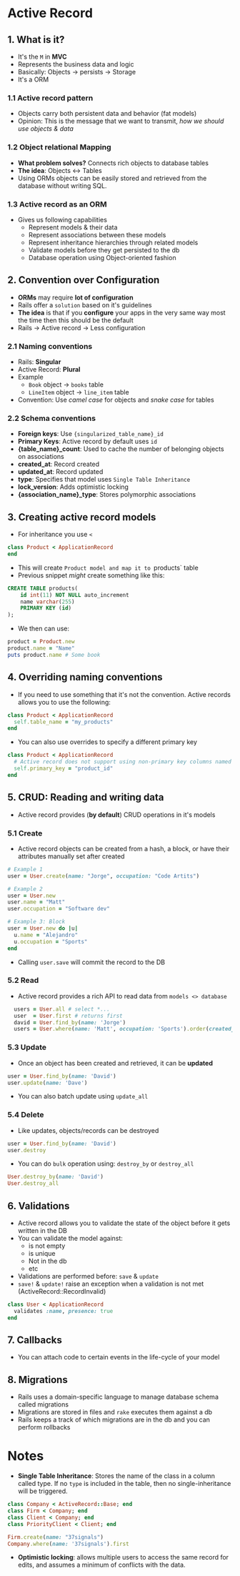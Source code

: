 # Active Record
## 1. What is it?
- It's the `M` in **MVC**
- Represents the business data and logic
- Basically: Objects -> persists -> Storage
- It's a ORM

### 1.1 Active record pattern
- Objects carry both persistent data and behavior (fat models)
- Opinion: This is the message that we want to transmit, _how we should use objects & data_

### 1.2 Object relational Mapping
- **What problem solves?** Connects rich objects to database tables
- **The idea**: Objects <-> Tables
- Using ORMs objects can be easily stored and retrieved from the database without writing SQL.

### 1.3 Active record as an ORM
- Gives us following capabilities
  - Represent models & their data
  - Represent associations between these models
  - Represent inheritance hierarchies through related models
  - Validate models before they get persisted to the db
  - Database operation using Object-oriented fashion

## 2. Convention over Configuration
- **ORMs** may require **lot of configuration**
- Rails offer a `solution` based on it's guidelines
- **The idea** is that if you **configure** your apps in the very same way most the time then this should be the default
- Rails -> Active record -> Less configuration

### 2.1 Naming conventions
- Rails: **Singular**
- Active Record: **Plural**
- Example
  - `Book` object     -> `books` table 
  - `LineItem` object -> `line_item` table
- Convention: Use _camel case_ for objects and _snake case_ for tables

### 2.2 Schema conventions
- **Foreign keys**: Use `{singularized_table_name}_id`
- **Primary Keys**: Active record by default uses `id`
- **{table_name}_count**: Used to cache the number of belonging objects on associations
- **created_at**: Record created
- **updated_at**: Record updated
- **type**: Specifies that model uses `Single Table Inheritance`
- **lock_version**: Adds optimistic locking
- **{association_name}_type**: Stores polymorphic associations

## 3. Creating active record models
- For inheritance you use `<`
```ruby
class Product < ApplicationRecord
end
```
- This will create `Product model and map it to `products` table
- Previous snippet _might_ create something like this:
```sql
CREATE TABLE products(
    id int(11) NOT NULL auto_increment
    name varchar(255)
    PRIMARY KEY (id)
);
```
- We then can use:
```ruby
product = Product.new
product.name = "Name"
puts product.name # Some book
```

## 4. Overriding naming conventions
- If you need to use something that it's not the convention. Active records allows you to use the following:
```ruby
class Product < ApplicationRecord
  self.table_name = "my_products"
end
```
- You can also use overrides to specify a different primary key
```ruby
class Product < ApplicationRecord
  # Active record does not support using non-primary key columns named id
  self.primary_key = "product_id"
end
```

## 5. CRUD: Reading and writing data
- Active record provides (**by default**) CRUD operations in it's models

### 5.1 Create
- Active record objects can be created from a hash, a block, or have their attributes manually set after created
```ruby
# Example 1
user = User.create(name: "Jorge", occupation: "Code Artits")

# Example 2
user = User.new
user.name = "Matt"
user.occupation = "Software dev"

# Example 3: Block
user = User.new do |u|
  u.name = "Alejandro"
  u.occupation = "Sports"
end
```
- Calling `user.save` will commit the record to the DB

### 5.2 Read
- Active record provides a rich API to read data from `models <> database`
```ruby
  users = User.all # select *...
  user  = User.first # returns first
  david = User.find_by(name: 'Jorge')
  users = User.where(name: 'Matt', occupation: 'Sports').order(created_at: :desc)
```

### 5.3 Update
- Once an object has been created and retrieved, it can be **updated**
```ruby
user = User.find_by(name: 'David')
user.update(name: 'Dave')
```
- You can also batch update using `update_all`

### 5.4 Delete
- Like updates, objects/records can be destroyed
```ruby
user = User.find_by(name: 'David')
user.destroy
```
- You can do `bulk` operation using: `destroy_by` or `destroy_all`
```ruby
User.destroy_by(name: 'David')
User.destroy_all
```

## 6. Validations
- Active record allows you to validate the state of the object before it gets written in the DB
- You can validate the model against:
  - is not empty
  - is unique
  - Not in the db
  - etc
- Validations are performed before: `save` & `update`
- `save!` & `update!` raise an exception when a validation is not met (ActiveRecord::RecordInvalid)
```ruby
class User < ApplicationRecord
  validates :name, presence: true
end
```

## 7. Callbacks
-  You can attach code to certain events in the life-cycle of your model

## 8. Migrations
- Rails uses a domain-specific language to manage database schema called migrations
- Migrations are stored in files and `rake` executes them against a db
- Rails keeps a track of which migrations are in the db and you can perform rollbacks

# Notes
- **Single Table Inheritance**: Stores the name of the class in a column called type. If no `type` is included in the table, then no single-inheritance will be triggered.
```ruby
class Company < ActiveRecord::Base; end
class Firm < Company; end
class Client < Company; end
class PriorityClient < Client; end

Firm.create(name: "37signals")
Company.where(name: '37signals').first
```

- **Optimistic locking**: allows multiple users to access the same record for edits, and assumes a minimum of conflicts with the data.